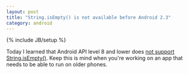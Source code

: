 ```yaml
---
layout: post
title: "String.isEmpty() is not available before Android 2.3"
category: android
---
```

{% include JB/setup %}

Today I learned that Android API level 8 and lower does [not support String.isEmpty()](http://stackoverflow.com/questions/5244927/cant-call-string-isempty-in-android). Keep this is mind when you're working on an app that needs to be able to run on older phones.
